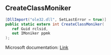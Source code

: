 ## CreateClassMoniker

```csharp
[DllImport("ole32.dll", SetLastError = true)]
public static extern int CreateClassMoniker(
   ref Guid rclsid,
   out IMoniker ppmk
);
```

Microsoft documentation: [Link](https://docs.microsoft.com/en-us/windows/win32/api/objbase/nf-objbase-createclassmoniker)
